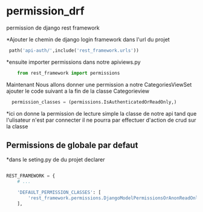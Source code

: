 # permission_drf
permission de django rest framework


*Ajouter le chemin de django login framework dans l'url du projet

```python
 path('api-auth/',include('rest_framework.urls'))


```

*ensuite importer permissions dans notre apiviews.py

```python 
    from rest_framework import permissions
```

Maintenant Nous allons donner une permission a notre CategoriesViewSet ajouter le code suivant a la fin de la classe Categorieview

```python
  permission_classes = (permissions.IsAuthenticatedOrReadOnly,)
```
*ici on donne la permission de lecture simple la classe de notre api tand que l'ulisateur n'est par connecter il ne pourra par effectuer d'action de crud sur la classe

## Permissions de globale par defaut
*dans le seting.py de du projet declarer 

```python

REST_FRAMEWORK = {
    # ...

    'DEFAULT_PERMISSION_CLASSES': [
        'rest_framework.permissions.DjangoModelPermissionsOrAnonReadOnly'
    ],

```
